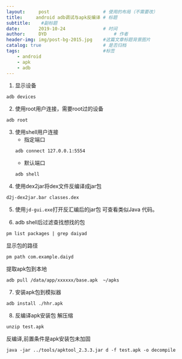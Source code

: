 ```yaml
---
layout:     post   				    # 使用的布局（不需要改）
title:     android adb调试与apk反编译 # 标题
subtitle:    #副标题
date:       2019-10-24 				# 时间
author:     DYD 						# 作者
header-img: img/post-bg-2015.jpg 	#这篇文章标题背景图片
catalog: true 						# 是否归档
tags:								#标签
    - android
    - apk
    - adb
---
```


1. 显示设备
```shell
adb devices
```

2. 使用root用户连接，需要root过的设备
```shell
adb root
```

3. 使用shell用户连接
    * 指定端口
    ```shell
    adb connect 127.0.0.1:5554
    ```
    * 默认端口
    ```shell
    adb shell
    ```
4. 使用dex2jar将dex文件反编译成jar包
```shell
d2j-dex2jar.bar classes.dex
```
5. 使用`jd-gui.exe`打开反汇编后的jar包
可查看类似Java 代码。

6. adb shell后过滤查找想找的包
```shell
pm list packages | grep daiyad
```
显示包的路径
```shell
pm path com.example.daiyd
```
提取apk包到本地
```shell
adb pull /data/app/xxxxxx/base.apk  ~/apks
```

7. 安装apk包到模拟器
```shell
adb install ./hhr.apk
```
8. 反编译apk安装包
解压缩
```shell
unzip test.apk
```
反编译,前置条件是apk安装包未加固
```shell
java -jar ../tools/apktool_2.3.3.jar d -f test.apk -o decompile
```



